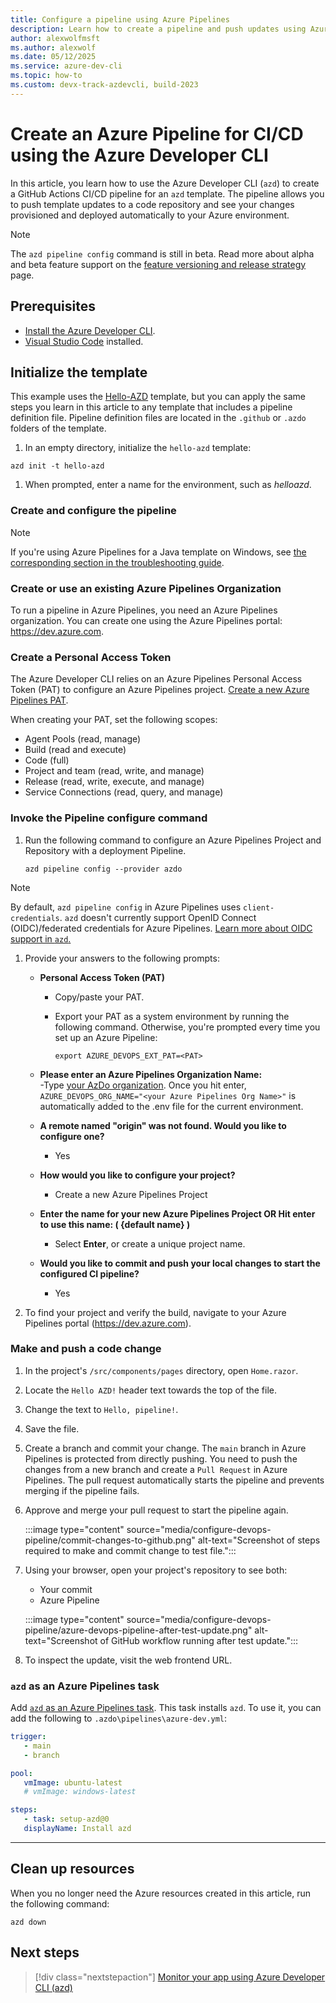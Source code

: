 ```yaml
---
title: Configure a pipeline using Azure Pipelines
description: Learn how to create a pipeline and push updates using Azure Pipelines and the Azure Developer CLI
author: alexwolfmsft
ms.author: alexwolf
ms.date: 05/12/2025
ms.service: azure-dev-cli
ms.topic: how-to
ms.custom: devx-track-azdevcli, build-2023
---
```


# Create an Azure Pipeline for CI/CD using the Azure Developer CLI

In this article, you learn how to use the Azure Developer CLI (`azd`) to create a GitHub Actions CI/CD pipeline for an `azd` template. The pipeline allows you to push template updates to a code repository and see your changes provisioned and deployed automatically to your Azure environment.

> [!NOTE]
> The `azd pipeline config` command is still in beta. Read more about alpha and beta feature support on the [feature versioning and release strategy](/azure/developer/azure-developer-cli/feature-versioning) page.

## Prerequisites

- [Install the Azure Developer CLI](install-azd.md).
- [Visual Studio Code](https://code.visualstudio.com/download) installed.

## Initialize the template

This example uses the [Hello-AZD](https://github.com/azure-samples/hello-azd) template, but you can apply the same steps you learn in this article to any template that includes a pipeline definition file. Pipeline definition files are located in the `.github` or `.azdo` folders of the template.

1. In an empty directory, initialize the `hello-azd` template:

```azdeveloper
azd init -t hello-azd
```

1. When prompted, enter a name for the environment, such as *helloazd*.

### Create and configure the pipeline

> [!NOTE]
> If you're using Azure Pipelines for a Java template on Windows, see [the corresponding section in the troubleshooting guide](./troubleshoot.md#azd-pipeline-config-using-azdo-for-java-templates-on-windows). 

### Create or use an existing Azure Pipelines Organization

To run a pipeline in Azure Pipelines, you need an Azure Pipelines organization. You can create one using the Azure Pipelines portal: https://dev.azure.com.

### Create a Personal Access Token

The Azure Developer CLI relies on an Azure Pipelines Personal Access Token (PAT) to configure an Azure Pipelines project. [Create a new Azure Pipelines PAT](/azure/devops/organizations/accounts/use-personal-access-tokens-to-authenticate#create-a-pat).

When creating your PAT, set the following scopes:

- Agent Pools (read, manage)
- Build (read and execute)
- Code (full)
- Project and team (read, write, and manage)
- Release (read, write, execute, and manage)
- Service Connections (read, query, and manage)

### Invoke the Pipeline configure command

1. Run the following command to configure an Azure Pipelines Project and Repository with a deployment Pipeline.

   ``` azdeveloper
   azd pipeline config --provider azdo
   ````

> [!NOTE]
> By default, `azd pipeline config` in Azure Pipelines uses `client-credentials`. `azd` doesn't currently support OpenID Connect (OIDC)/federated credentials for Azure Pipelines.
> [Learn more about OIDC support in `azd`.](./faq.yml#what-is-openid-connect--oidc---and-is-it-supported) 

1. Provide your answers to the following prompts:

   - **Personal Access Token (PAT)**
      - Copy/paste your PAT.
      - Export your PAT as a system environment by running the following command. Otherwise, you're prompted every time you set up an Azure Pipeline:

         ```azdeveloper
         export AZURE_DEVOPS_EXT_PAT=<PAT>
         ```

   - **Please enter an Azure Pipelines Organization Name:**  
      -Type [your AzDo organization](#create-or-use-an-existing-azure-devops-organization). Once you hit enter, `AZURE_DEVOPS_ORG_NAME="<your Azure Pipelines Org Name>"` is automatically added to the .env file for the current environment.

   - **A remote named "origin" was not found. Would you like to configure one?**
      - Yes

   - **How would you like to configure your project?**
      - Create a new Azure Pipelines Project

   - **Enter the name for your new Azure Pipelines Project OR Hit enter to use this name: ( {default name} )**
      - Select **Enter**, or create a unique project name.

   - **Would you  like to commit and push your local changes to start the configured CI pipeline?**
      - Yes

1. To find your project and verify the build, navigate to your Azure Pipelines portal (https://dev.azure.com).

### Make and push a code change

1. In the project's `/src/components/pages` directory, open `Home.razor`.

1. Locate the `Hello AZD!` header text towards the top of the file.

1. Change the text to `Hello, pipeline!`.

1. Save the file.

1. Create a branch and commit your change. The `main` branch in Azure Pipelines is protected from directly pushing. You need to push the changes from a new branch and create a `Pull Request` in Azure Pipelines. The pull request automatically starts the pipeline and prevents merging if the pipeline fails.

1. Approve and merge your pull request to start the pipeline again.

   :::image type="content" source="media/configure-devops-pipeline/commit-changes-to-github.png" alt-text="Screenshot of steps required to make and commit change to test file.":::

1. Using your browser, open your project's repository to see both:
   - Your commit
   - Azure Pipeline

   :::image type="content" source="media/configure-devops-pipeline/azure-devops-pipeline-after-test-update.png" alt-text="Screenshot of GitHub workflow running after test update.":::

1. To inspect the update, visit the web frontend URL.

### `azd` as an Azure Pipelines task

Add [`azd` as an Azure Pipelines task](https://aka.ms/azd-azdo-task). This task installs `azd`. To use it, you can add the following to `.azdo\pipelines\azure-dev.yml`:

```YAML
trigger:
   - main
   - branch

pool:
   vmImage: ubuntu-latest
   # vmImage: windows-latest

steps:
   - task: setup-azd@0
   displayName: Install azd
```

---

## Clean up resources

When you no longer need the Azure resources created in this article, run the following command:

``` azdeveloper
azd down
```

## Next steps

> [!div class="nextstepaction"]
> [Monitor your app using Azure Developer CLI (azd)](monitor-your-app.md)
